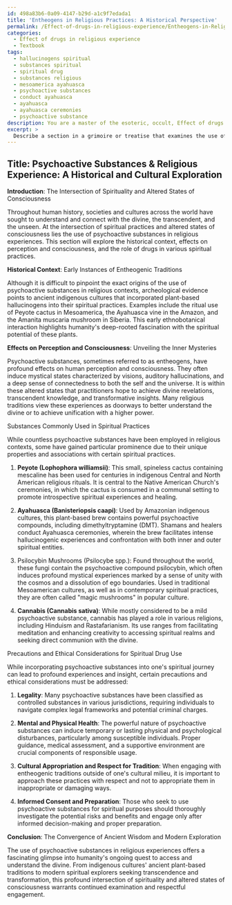```yaml
---
id: 498a83b6-0a09-4147-b29d-a1c9f7edada1
title: 'Entheogens in Religious Practices: A Historical Perspective'
permalink: /Effect-of-drugs-in-religious-experience/Entheogens-in-Religious-Practices-A-Historical-Perspective/
categories:
  - Effect of drugs in religious experience
  - Textbook
tags:
  - hallucinogens spiritual
  - substances spiritual
  - spiritual drug
  - substances religious
  - mesoamerica ayahuasca
  - psychoactive substances
  - conduct ayahuasca
  - ayahuasca
  - ayahuasca ceremonies
  - psychoactive substance
description: You are a master of the esoteric, occult, Effect of drugs in religious experience and education, you have written many textbooks on the subject in ways that provide students with rich and deep understanding of the subject. You are being asked to write textbook-like sections on a topic and you do it with full context, explainability, and reliability in accuracy to the true facts of the topic at hand, in a textbook style that a student would easily be able to learn from, in a rich, engaging, and contextual way. Always include relevant context (such as formulas and history), related concepts, and in a way that someone can gain deep insights from.
excerpt: > 
  Describe a section in a grimoire or treatise that examines the use of drugs in religious experiences, including their historical context, effects on perception and consciousness, and the role they play in various spiritual practices. Discuss specific substances commonly used, as well as any precautions or ethical considerations for those who seek to incorporate the use of drugs into their own spiritual journey.
---
```


## Title: Psychoactive Substances & Religious Experience: A Historical and Cultural Exploration

**Introduction**: The Intersection of Spirituality and Altered States of Consciousness

Throughout human history, societies and cultures across the world have sought to understand and connect with the divine, the transcendent, and the unseen. At the intersection of spiritual practices and altered states of consciousness lies the use of psychoactive substances in religious experiences. This section will explore the historical context, effects on perception and consciousness, and the role of drugs in various spiritual practices.

**Historical Context**: Early Instances of Entheogenic Traditions

Although it is difficult to pinpoint the exact origins of the use of psychoactive substances in religious contexts, archeological evidence points to ancient indigenous cultures that incorporated plant-based hallucinogens into their spiritual practices. Examples include the ritual use of Peyote cactus in Mesoamerica, the Ayahuasca vine in the Amazon, and the Amanita muscaria mushroom in Siberia. This early ethnobotanical interaction highlights humanity's deep-rooted fascination with the spiritual potential of these plants.

**Effects on Perception and Consciousness**: Unveiling the Inner Mysteries

Psychoactive substances, sometimes referred to as entheogens, have profound effects on human perception and consciousness. They often induce mystical states characterized by visions, auditory hallucinations, and a deep sense of connectedness to both the self and the universe. It is within these altered states that practitioners hope to achieve divine revelations, transcendent knowledge, and transformative insights. Many religious traditions view these experiences as doorways to better understand the divine or to achieve unification with a higher power.

Substances Commonly Used in Spiritual Practices

While countless psychoactive substances have been employed in religious contexts, some have gained particular prominence due to their unique properties and associations with certain spiritual practices.

1. **Peyote (Lophophora williamsii)**: This small, spineless cactus containing mescaline has been used for centuries in indigenous Central and North American religious rituals. It is central to the Native American Church's ceremonies, in which the cactus is consumed in a communal setting to promote introspective spiritual experiences and healing.

2. **Ayahuasca (Banisteriopsis caapi)**: Used by Amazonian indigenous cultures, this plant-based brew contains powerful psychoactive compounds, including dimethyltryptamine (DMT). Shamans and healers conduct Ayahuasca ceremonies, wherein the brew facilitates intense hallucinogenic experiences and confrontation with both inner and outer spiritual entities.

3. Psilocybin Mushrooms (Psilocybe spp.): Found throughout the world, these fungi contain the psychoactive compound psilocybin, which often induces profound mystical experiences marked by a sense of unity with the cosmos and a dissolution of ego boundaries. Used in traditional Mesoamerican cultures, as well as in contemporary spiritual practices, they are often called "magic mushrooms" in popular culture.

4. **Cannabis (Cannabis sativa)**: While mostly considered to be a mild psychoactive substance, cannabis has played a role in various religions, including Hinduism and Rastafarianism. Its use ranges from facilitating meditation and enhancing creativity to accessing spiritual realms and seeking direct communion with the divine.

Precautions and Ethical Considerations for Spiritual Drug Use

While incorporating psychoactive substances into one's spiritual journey can lead to profound experiences and insight, certain precautions and ethical considerations must be addressed:

1. **Legality**: Many psychoactive substances have been classified as controlled substances in various jurisdictions, requiring individuals to navigate complex legal frameworks and potential criminal charges.

2. **Mental and Physical Health**: The powerful nature of psychoactive substances can induce temporary or lasting physical and psychological disturbances, particularly among susceptible individuals. Proper guidance, medical assessment, and a supportive environment are crucial components of responsible usage.

3. **Cultural Appropriation and Respect for Tradition**: When engaging with entheogenic traditions outside of one's cultural milieu, it is important to approach these practices with respect and not to appropriate them in inappropriate or damaging ways.

4. **Informed Consent and Preparation**: Those who seek to use psychoactive substances for spiritual purposes should thoroughly investigate the potential risks and benefits and engage only after informed decision-making and proper preparation.

**Conclusion**: The Convergence of Ancient Wisdom and Modern Exploration

The use of psychoactive substances in religious experiences offers a fascinating glimpse into humanity's ongoing quest to access and understand the divine. From indigenous cultures' ancient plant-based traditions to modern spiritual explorers seeking transcendence and transformation, this profound intersection of spirituality and altered states of consciousness warrants continued examination and respectful engagement.
